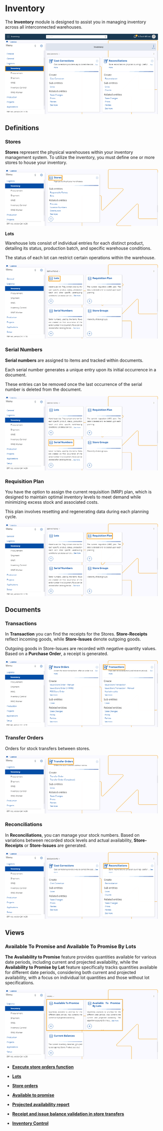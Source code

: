 # Inventory 

The **Inventory** module is designed to assist you in managing inventory across all interconnected warehouses.

![picture](pictures/Inventory_view_21_02.png)
 
## Definitions 

### Stores 

**Stores** represent the physical warehouses within your inventory management system. To utilize the inventory, you must define one or more stores to house your inventory.

![picture](pictures/Inventory_stores_21_02.png)
 
**Lots** 

Warehouse lots consist of individual entries for each distinct product, detailing its status, production batch, and specific warehouse conditions. 

The status of each lot can restrict certain operations within the warehouse.

![picture](pictures/Inventory_lots_21_02.png)
 
### Serial Numbers 

**Serial numbers** are assigned to items and tracked within documents. 

Each serial number generates a unique entry upon its initial occurrence in a document. 

These entries can be removed once the last occurrence of the serial number is deleted from the document.

![picture](pictures/Inventory_serial_number_21_02.png)
 
### Requisition Plan

You have the option to assign the current requisition (MRP) plan, which is designed to maintain optimal inventory levels to meet demand while minimizing excess stock and associated costs. 

This plan involves resetting and regenerating data during each planning cycle.

 ![picture](pictures/Inventory_requsition_Plan_21_02.png)

## Documents

### Transactions 

In **Transaction** you can find the receipts for the Stores. **Store-Receipts** reflect incoming goods, while **Store-Issues** denote outgoing goods. 

Outgoing goods in Store-Issues are recorded with negative quantity values. Based on a **Purchase Order**, a receipt is generated. 

![picture](pictures/Inventory_transactions_21_02.png)
 
### Transfer Orders 
Orders for stock transfers between stores.

![picture](pictures/Inventory_Transfer_Orders_21_02.png)
 
### Reconciliations
In **Reconciliations**, you can manage your stock numbers. Based on variations between recorded stock levels and actual availability, **Store-Receipts** or **Store-Issues** are generated.

![picture](pictures/Inventory_Reconciliations_21_02.png)
 
## Views 

### Available To Promise and Available To Promise By Lots

**The Availability to Promise** feature provides quantities available for various date periods, including current and projected availability, while the **Availability to Promise by Lot** feature specifically tracks 
quantities available for different date periods, considering both current and projected availability, with a focus on individual lot quantities and those without lot specifications.

![picture](pictures/Inventory_views_21_02.png)
 




- **[Execute store orders function](https://docs.erp.net/tech/modules/logistics/inventory/execute-store-orders-function/index.html?q=Execute%20store%20orders%20function)**

- **[Lots](https://docs.erp.net/tech/modules/logistics/inventory/lots/index.html?q=Lots)**

- **[Store orders](https://docs.erp.net/tech/modules/logistics/inventory/store-orders/index.html?q=Store%20orders)**

- **[Available to promise]()**

- **[Projected availability report](https://docs.erp.net/tech/modules/logistics/inventory/projected-availability-report.html?q=Projected%20availability%20report)**

- **[Receipt and issue balance validation in store transfers](https://docs.erp.net/tech/modules/logistics/inventory/receipt-and-issue-balance-validation-in-store-transfers.html?q=Receipt%20and%20issue%20balance%20validation%20in%20store%20transfers)**

- **[Inventory Control](inventory-control/index.md)**
